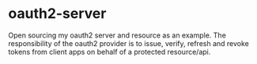 # oauth2-server
Open sourcing my oauth2 server and resource as an example. The responsibility of the oauth2 provider is to issue, verify, refresh and revoke tokens from client apps on behalf of a protected resource/api.

